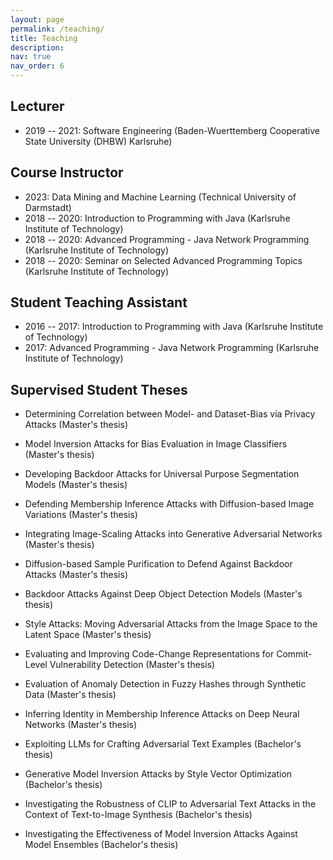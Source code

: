 ```yaml
---
layout: page
permalink: /teaching/
title: Teaching
description: 
nav: true
nav_order: 6
---
```


## Lecturer
- 2019 -- 2021: Software Engineering (Baden-Wuerttemberg Cooperative State University (DHBW) Karlsruhe)

## Course Instructor
- 2023: Data Mining and Machine Learning (Technical University of Darmstadt)
- 2018 -- 2020: Introduction to Programming with Java (Karlsruhe Institute of Technology)
- 2018 -- 2020: Advanced Programming - Java Network Programming (Karlsruhe Institute of Technology)
- 2018 -- 2020: Seminar on Selected Advanced Programming Topics (Karlsruhe Institute of Technology)

## Student Teaching Assistant
- 2016 -- 2017: Introduction to Programming with Java (Karlsruhe Institute of Technology)
- 2017: Advanced Programming - Java Network Programming (Karlsruhe Institute of Technology)

## Supervised Student Theses
- Determining Correlation between Model- and Dataset-Bias via Privacy Attacks (Master's thesis)
- Model Inversion Attacks for Bias Evaluation in Image Classifiers (Master's thesis)
- Developing Backdoor Attacks for Universal Purpose Segmentation Models (Master's thesis)
- Defending Membership Inference Attacks with Diffusion-based Image Variations (Master's thesis)
- Integrating Image-Scaling Attacks into Generative Adversarial Networks (Master's thesis)
- Diffusion-based Sample Purification to Defend Against Backdoor Attacks (Master's thesis)
- Backdoor Attacks Against Deep Object Detection Models (Master's thesis)
- Style Attacks: Moving Adversarial Attacks from the Image Space to the Latent Space (Master's thesis)
- Evaluating and Improving Code-Change Representations for Commit-Level Vulnerability Detection (Master's thesis)
- Evaluation of Anomaly Detection in Fuzzy Hashes through Synthetic Data (Master's thesis)
- Inferring Identity in Membership Inference Attacks on Deep Neural Networks (Master's thesis)

- Exploiting LLMs for Crafting Adversarial Text Examples (Bachelor's thesis)
- Generative Model Inversion Attacks by Style Vector Optimization (Bachelor's thesis)
- Investigating the Robustness of CLIP to Adversarial Text Attacks in the Context of Text-to-Image Synthesis (Bachelor's thesis)
- Investigating the Effectiveness of Model Inversion Attacks Against Model Ensembles (Bachelor's thesis)

